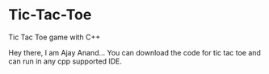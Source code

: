 # Tic-Tac-Toe
Tic Tac Toe game with C++

Hey there, I am Ajay Anand...
You can download the code for tic tac toe and can run in any cpp supported IDE. 
